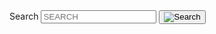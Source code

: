 <section aria-label="Search component">
  <form class="usa-search search-bar" role="search">
    <label class="usa-sr-only" for="search-field">Search</label>
    <input class="usa-input" id="search-field" type="search" name="search" placeholder="SEARCH" />
    <button class="usa-button" type="submit">
        <img
        src="/assets/img/usa-icons/search.svg"
        class="usa-search__submit-icon"
        alt="Search"
        />
    </button>
  </form>
</section>